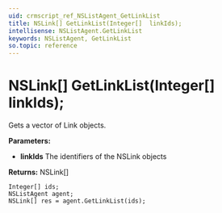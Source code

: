 ```yaml
---
uid: crmscript_ref_NSListAgent_GetLinkList
title: NSLink[] GetLinkList(Integer[]  linkIds);
intellisense: NSListAgent.GetLinkList
keywords: NSListAgent, GetLinkList
so.topic: reference
---
```


# NSLink[] GetLinkList(Integer[]  linkIds);

Gets a vector of Link objects.

**Parameters:**
 - **linkIds** The identifiers of the NSLink objects

**Returns:** NSLink[]

```crmscript
Integer[] ids;
NSListAgent agent;
NSLink[] res = agent.GetLinkList(ids);
```


